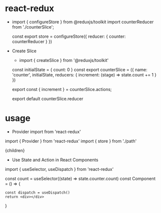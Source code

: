 # react-redux


- import { configureStore } from @reduxjs/toolkit
    import counterReducer from './counterSlice';
    
    const export store = configureStore({
        reducer: {
            counter: counterReducer
        }
    })


* Create Slice
    - import { createSlice } from '@reduxjs/toolkit'

    const initialState = {
        count: 0
    }
    const export counterSlice = ({
        name: 'counter',
        initialState,
        reducers: {
            increment: (stage) => state.count += 1 
        }
    })

    export const { increment } = counterSlice.actions;

    export default counterSlice.reducer


# usage
* Provider import from 'react-redux'

import { Provider } from 'react-redux'
import { store } from './path'

<Provider store={store}>
    {children}
</Provider>


* Use State and Action in React Components

import { useSelector, useDispatch } from 'react-redux'

const count = useSelector((state) => state.counter.count)
const Component = () => {

    const dispatch = useDispatch()
    return <div></div>
}
